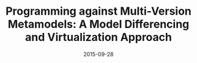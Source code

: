 ---
abstract: ''
authors:
- Robert Bill
- Manuel Wimmer
date: '2015-09-28'
featured: false
links:
- name: Publik
  url: https://publik.tuwien.ac.at/showentry.php?ID=240819&lang=2
publication_types:
- '1'
publishDate: '2015-09-28'
title: 'Programming against Multi-Version Metamodels: A Model Differencing and Virtualization
  Approach'
url_pdf: http://ceur-ws.org/Vol-1511/paper-02.pdf
---